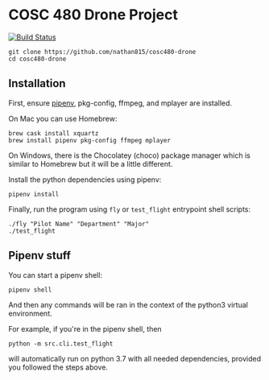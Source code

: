 # COSC 480 Drone Project

[![Build Status](https://travis-ci.com/nathan815/cosc480-drone.svg?token=Qny2uL81Nn96aTdZPDAH&branch=master)](https://travis-ci.com/nathan815/cosc480-drone)


    git clone https://github.com/nathan815/cosc480-drone
    cd cosc480-drone

## Installation

First, ensure [pipenv](https://pipenv-fork.readthedocs.io/en/latest/), pkg-config, ffmpeg, and mplayer are installed.

On Mac you can use Homebrew:

    brew cask install xquartz
    brew install pipenv pkg-config ffmpeg mplayer

On Windows, there is the Chocolatey (choco) package manager which is similar to Homebrew but it will be a little different.

Install the python dependencies using pipenv:

    pipenv install

Finally, run the program using `fly` or `test_flight` entrypoint shell scripts:

    ./fly "Pilot Name" "Department" "Major"
    ./test_flight

## Pipenv stuff 
You can start a pipenv shell:

    pipenv shell
    
And then any commands will be ran in the context of the python3 virtual environment. 

For example, if you're in the pipenv shell, then
    
    python -m src.cli.test_flight

will automatically run on python 3.7 with all needed dependencies, provided you followed the steps above.
